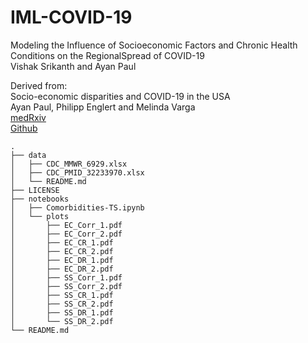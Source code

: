 # IML-COVID-19
Modeling the Influence of Socioeconomic Factors and Chronic Health Conditions on the RegionalSpread of COVID-19  
Vishak Srikanth and Ayan Paul  

Derived from:  
Socio-economic disparities and COVID-19 in the USA  
Ayan Paul, Philipp Englert and Melinda Varga  
[medRxiv](https://www.medrxiv.org/content/10.1101/2020.09.10.20192138v1)  
[Github](https://github.com/talismanbrandi/covid-19-USA-SE)  

```
.
├── data
│   ├── CDC_MMWR_6929.xlsx
│   ├── CDC_PMID_32233970.xlsx
│   └── README.md
├── LICENSE
├── notebooks
│   ├── Comorbidities-TS.ipynb
│   └── plots
│       ├── EC_Corr_1.pdf
│       ├── EC_Corr_2.pdf
│       ├── EC_CR_1.pdf
│       ├── EC_CR_2.pdf
│       ├── EC_DR_1.pdf
│       ├── EC_DR_2.pdf
│       ├── SS_Corr_1.pdf
│       ├── SS_Corr_2.pdf
│       ├── SS_CR_1.pdf
│       ├── SS_CR_2.pdf
│       ├── SS_DR_1.pdf
│       └── SS_DR_2.pdf
└── README.md
```
